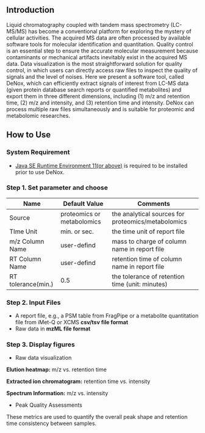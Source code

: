 ## Introduction

Liquid chromatography coupled with tandem mass spectrometry (LC-MS/MS) has become a conventional platform for exploring the mystery of cellular activities. The acquired MS data are often processed by available software tools for molecular identification and quantitation. Quality control is an essential step to ensure the accurate molecular measurement because contaminants or mechanical artifacts inevitably exist in the acquired MS data. Data visualization is the most straightforward solution for quality control, in which users can directly access raw files to inspect the quality of signals and the level of noises. Here we present a software tool, called DeNox, which can efficiently extract signals of interest from LC-MS data (given protein database search reports or quantified metabolites) and export them in three different dimensions, including (1) m/z and retention time, (2) m/z and intensity, and (3) retention time and intensity. DeNox can process multiple raw files simultaneously and is suitable for proteomic and metabolomic researches.

## How to Use

### System Requirement

- [Java SE Runtime Environment 11(or above)](https://www.oracle.com/java/technologies/javase/jdk11-archive-downloads.html) is required to be installed prior to use DeNox. 


### Step 1. Set parameter and choose


|        Name         |  Default Value | Comments |
|---------------------|----------------|------------------------------|
| Source              | proteomics or metabolomics | the analytical sources for proteomics/metabolomics |
| TIme Unit           | min. or sec.   | the time unit of report file |
| m/z Column Name     | user-defind    | mass to charge of column name in report file |
| RT Column Name      | user-defind    | retention time of column name in report file |
| RT tolerance(min.)  | 0.5            | the tolerance of retention time (unit: minutes) |

### Step 2. Input Files

* A report file, e.g., a PSM table from FragPipe or a metabolite quantitation file from iMet-Q or XCMS **csv/tsv file format**
* Raw data in **mzML file format**

### Step 3. Display figures

* Raw data visualization

**Elution heatmap:** m/z vs. retention time

**Extracted ion chromatogram:** retention time vs. intensity

**Spectrum Information:** m/z vs. intensity

* Peak Quality Assessments

These metrics are used to quantify the overall peak shape and retention time consistency between samples.

